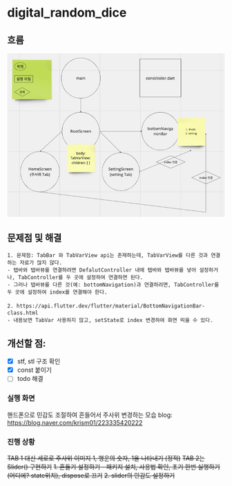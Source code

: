 # digital_random_dice

## 흐름 
![스크린샷 2024-01-26 오후 9.32.13.png](asset%2Fimg%2F%EC%8A%A4%ED%81%AC%EB%A6%B0%EC%83%B7%202024-01-26%20%EC%98%A4%ED%9B%84%209.32.13.png)

## 문제점 및 해결 
    1. 문제점: TabBar 와 TabVarView api는 존재하는데, TabVarView를 다른 것과 연결하는 자료가 많지 않다.
    - 탭바와 탭바뷰를 연결하려면 DefalutController 내에 탭바와 탭바뷰를 넣어 설정하거나, TabController를 두 곳에 설정하여 연결하면 된다.
    - 그러나 탭바뷰를 다른 것(예: bottomNavigation)과 연결하려면, TabController를 두 곳에 설정하여 index를 연결해야 한다.

    2. https://api.flutter.dev/flutter/material/BottomNavigationBar-class.html
    - 내용보면 TabVar 사용하지 않고, setState로 index 변경하여 화면 띄울 수 있다.


## 개선할 점:
- [x] stf, stl 구조 확인
- [x] const 붙이기
- [ ] todo 해결

### 실행 화면
핸드폰으로 민감도 조절하여 흔들어서 주사위 변경하는 모습 
blog: https://blog.naver.com/krism01/223335420222


### 진행 상황
~~TAB 1 대신 세로로 주사위 이미지 1, 행운의 숫자, 1을 나타내기 (정적)~~
~~TAB 2는 Slider() 구현하기~~
~~1. 흔들기 설정하기 - 패키지 설치, 사용법 확인, 초기 한번 실행하기(어디에? state위치), dispose로 끄기~~
~~2. slider의 민감도 설정하기~~